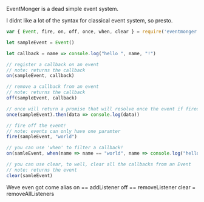 EventMonger is a dead simple event system.

I didnt like a lot of the syntax for classical event system, so presto.

```js
var { Event, fire, on, off, once, when, clear } = require('eventmonger')

let sampleEvent = Event()

let callback = name => console.log("hello ", name, "!")

// register a callback on an event
// note: returns the callback
on(sampleEvent, callback)

// remove a callback from an event
// note: returns the callback
off(sampleEvent, callback)

// once will return a promise that will resolve once the event if fired
once(sampleEvent).then(data => console.log(data))

// fire off the event!
// note: events can only have one paramter
fire(sampleEvent, "world")

// you can use 'when' to filter a callback!
on(samleEvent, when(name => name == "world", name => console.log("hello world"))

// you can use clear, to well, clear all the callbacks from an Event
// note: returns the event
clear(samleEvent)
```

Weve even got come alias
on == addListener
off == removeListener
clear = removeAllListeners